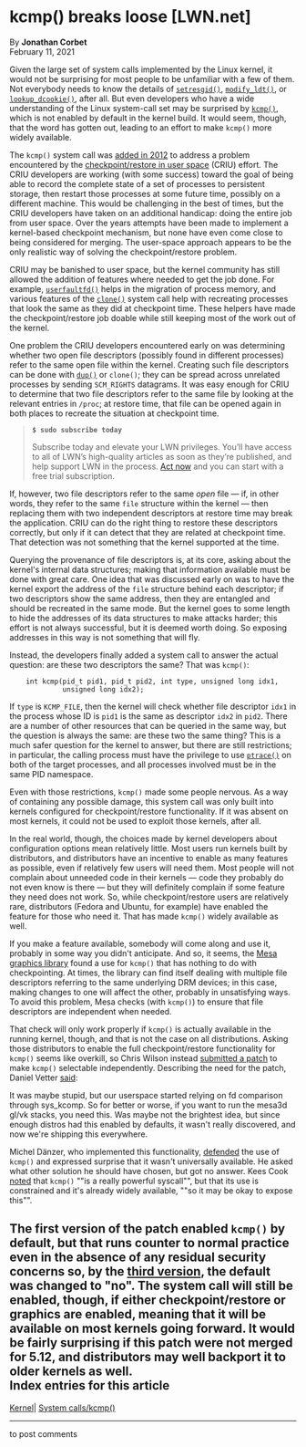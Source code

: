 # kcmp() breaks loose [LWN.net]

By **Jonathan Corbet**  
February 11, 2021 

Given the large set of system calls implemented by the Linux kernel, it would not be surprising for most people to be unfamiliar with a few of them. Not everybody needs to know the details of [`setresgid()`](https://man7.org/linux/man-pages/man2/setresuid.2.html), [`modify_ldt()`](https://man7.org/linux/man-pages/man2/modify_ldt.2.html), or [`lookup_dcookie()`](https://man7.org/linux/man-pages/man2/lookup_dcookie.2.html), after all. But even developers who have a wide understanding of the Linux system-call set may be surprised by [`kcmp()`](https://man7.org/linux/man-pages/man2/kcmp.2.html), which is not enabled by default in the kernel build. It would seem, though, that the word has gotten out, leading to an effort to make `kcmp()` more widely available. 

The `kcmp()` system call was [added in 2012](/Articles/478111/) to address a problem encountered by the [checkpoint/restore in user space](https://criu.org/Main_Page) (CRIU) effort. The CRIU developers are working (with some success) toward the goal of being able to record the complete state of a set of processes to persistent storage, then restart those processes at some future time, possibly on a different machine. This would be challenging in the best of times, but the CRIU developers have taken on an additional handicap: doing the entire job from user space. Over the years attempts have been made to implement a kernel-based checkpoint mechanism, but none have even come close to being considered for merging. The user-space approach appears to be the only realistic way of solving the checkpoint/restore problem. 

CRIU may be banished to user space, but the kernel community has still allowed the addition of features where needed to get the job done. For example, [`userfaultfd()`](https://man7.org/linux/man-pages/man2/userfaultfd.2.html) helps in the migration of process memory, and various features of the [`clone()`](https://man7.org/linux/man-pages/man2/clone.2.html) system call help with recreating processes that look the same as they did at checkpoint time. These helpers have made the checkpoint/restore job doable while still keeping most of the work out of the kernel. 

One problem the CRIU developers encountered early on was determining whether two open file descriptors (possibly found in different processes) refer to the same open file within the kernel. Creating such file descriptors can be done with [`dup()`](https://man7.org/linux/man-pages/man2/dup.2.html) or `clone()`; they can be spread across unrelated processes by sending `SCM_RIGHTS` datagrams. It was easy enough for CRIU to determine that two file descriptors refer to the same file by looking at the relevant entries in `/proc`; at restore time, that file can be opened again in both places to recreate the situation at checkpoint time. 

> **`$ sudo subscribe today`**
> 
> Subscribe today and elevate your LWN privileges. You’ll have access to all of LWN’s high-quality articles as soon as they’re published, and help support LWN in the process. [Act now](https://lwn.net/Promo/nst-sudo/claim) and you can start with a free trial subscription. 

If, however, two file descriptors refer to the same _open_ file — if, in other words, they refer to the same `file` structure within the kernel — then replacing them with two independent descriptors at restore time may break the application. CRIU can do the right thing to restore these descriptors correctly, but only if it can detect that they are related at checkpoint time. That detection was not something that the kernel supported at the time. 

Querying the provenance of file descriptors is, at its core, asking about the kernel's internal data structures; making that information available must be done with great care. One idea that was discussed early on was to have the kernel export the address of the `file` structure behind each descriptor; if two descriptors show the same address, then they are entangled and should be recreated in the same mode. But the kernel goes to some length to hide the addresses of its data structures to make attacks harder; this effort is not always successful, but it is deemed worth doing. So exposing addresses in this way is not something that will fly. 

Instead, the developers finally added a system call to answer the actual question: are these two descriptors the same? That was `kcmp()`: 
    
    
        int kcmp(pid_t pid1, pid_t pid2, int type, unsigned long idx1,
        	     unsigned long idx2);
    

If `type` is `KCMP_FILE`, then the kernel will check whether file descriptor `idx1` in the process whose ID is `pid1` is the same as descriptor `idx2` in `pid2`. There are a number of other resources that can be queried in the same way, but the question is always the same: are these two the same thing? This is a much safer question for the kernel to answer, but there are still restrictions; in particular, the calling process must have the privilege to use [`ptrace()`](https://man7.org/linux/man-pages/man2/ptrace.2.html) on both of the target processes, and all processes involved must be in the same PID namespace. 

Even with those restrictions, `kcmp()` made some people nervous. As a way of containing any possible damage, this system call was only built into kernels configured for checkpoint/restore functionality. If it was absent on most kernels, it could not be used to exploit those kernels, after all. 

In the real world, though, the choices made by kernel developers about configuration options mean relatively little. Most users run kernels built by distributors, and distributors have an incentive to enable as many features as possible, even if relatively few users will need them. Most people will not complain about unneeded code in their kernels — code they probably do not even know is there — but they will definitely complain if some feature they need does not work. So, while checkpoint/restore users are relatively rare, distributors (Fedora and Ubuntu, for example) have enabled the feature for those who need it. That has made `kcmp()` widely available as well. 

If you make a feature available, somebody will come along and use it, probably in some way you didn't anticipate. And so, it seems, the [Mesa graphics library](https://www.mesa3d.org/) found a use for `kcmp()` that has nothing to do with checkpointing. At times, the library can find itself dealing with multiple file descriptors referring to the same underlying DRM devices; in this case, making changes to one will affect the other, probably in unsatisfying ways. To avoid this problem, Mesa checks (with `kcmp()`) to ensure that file descriptors are independent when needed. 

That check will only work properly if `kcmp()` is actually available in the running kernel, though, and that is not the case on all distributions. Asking those distributors to enable the full checkpoint/restore functionality for `kcmp()` seems like overkill, so Chris Wilson instead [submitted a patch](/ml/linux-kernel/20210205163752.11932-1-chris@chris-wilson.co.uk/) to make `kcmp()` selectable independently. Describing the need for the patch, Daniel Vetter [said](/ml/linux-kernel/CAKMK7uHnOA9CuRxcKkcqG8duOw_3dZobkThcV7Q_swMXVoLCkQ@mail.gmail.com/): 

It was maybe stupid, but our userspace started relying on fd comparison through sys_kcomp. So for better or worse, if you want to run the mesa3d gl/vk stacks, you need this. Was maybe not the brightest idea, but since enough distros had this enabled by defaults, it wasn't really discovered, and now we're shipping this everywhere. 

Michel Dänzer, who implemented this functionality, [defended](/ml/linux-kernel/5a940e13-8996-e9e5-251e-a9af294a39ff@daenzer.net/) the use of `kcmp()` and expressed surprise that it wasn't universally available. He asked what other solution he should have chosen, but got no answer. Kees Cook [noted](/ml/linux-kernel/202102051030.1AF01772D@keescook/) that `kcmp()` ""is a really powerful syscall"", but that its use is constrained and it's already widely available, ""so it may be okay to expose this"". 

The first version of the patch enabled `kcmp()` by default, but that runs counter to normal practice even in the absence of any residual security concerns so, by the [third version](/ml/linux-kernel/20210205220012.1983-1-chris@chris-wilson.co.uk/), the default was changed to "no". The system call will still be enabled, though, if either checkpoint/restore or graphics are enabled, meaning that it will be available on most kernels going forward. It would be fairly surprising if this patch were not merged for 5.12, and distributors may well backport it to older kernels as well.  
Index entries for this article  
---  
[Kernel](/Kernel/Index)| [System calls/kcmp()](/Kernel/Index#System_calls-kcmp)  
  


* * *

to post comments 

